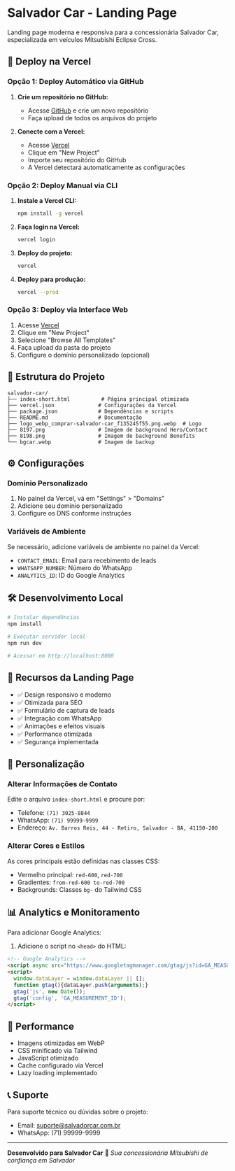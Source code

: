 # Salvador Car - Landing Page

Landing page moderna e responsiva para a concessionária Salvador Car, especializada em veículos Mitsubishi Eclipse Cross.

## 🚀 Deploy na Vercel

### Opção 1: Deploy Automático via GitHub

1. **Crie um repositório no GitHub:**
   - Acesse [GitHub](https://github.com) e crie um novo repositório
   - Faça upload de todos os arquivos do projeto

2. **Conecte com a Vercel:**
   - Acesse [Vercel](https://vercel.com)
   - Clique em "New Project"
   - Importe seu repositório do GitHub
   - A Vercel detectará automaticamente as configurações

### Opção 2: Deploy Manual via CLI

1. **Instale a Vercel CLI:**
   ```bash
   npm install -g vercel
   ```

2. **Faça login na Vercel:**
   ```bash
   vercel login
   ```

3. **Deploy do projeto:**
   ```bash
   vercel
   ```

4. **Deploy para produção:**
   ```bash
   vercel --prod
   ```

### Opção 3: Deploy via Interface Web

1. Acesse [Vercel](https://vercel.com)
2. Clique em "New Project"
3. Selecione "Browse All Templates"
4. Faça upload da pasta do projeto
5. Configure o domínio personalizado (opcional)

## 📁 Estrutura do Projeto

```
salvador-car/
├── index-short.html          # Página principal otimizada
├── vercel.json              # Configurações da Vercel
├── package.json             # Dependências e scripts
├── README.md                # Documentação
├── logo_webp_comprar-salvador-car_f135245f55.png.webp  # Logo
├── 8197.png                 # Imagem de background Hero/Contact
├── 8198.png                 # Imagem de background Benefits
└── bgcar.webp               # Imagem de backup
```

## ⚙️ Configurações

### Domínio Personalizado

1. No painel da Vercel, vá em "Settings" > "Domains"
2. Adicione seu domínio personalizado
3. Configure os DNS conforme instruções

### Variáveis de Ambiente

Se necessário, adicione variáveis de ambiente no painel da Vercel:
- `CONTACT_EMAIL`: Email para recebimento de leads
- `WHATSAPP_NUMBER`: Número do WhatsApp
- `ANALYTICS_ID`: ID do Google Analytics

## 🛠️ Desenvolvimento Local

```bash
# Instalar dependências
npm install

# Executar servidor local
npm run dev

# Acessar em http://localhost:8000
```

## 📱 Recursos da Landing Page

- ✅ Design responsivo e moderno
- ✅ Otimizada para SEO
- ✅ Formulário de captura de leads
- ✅ Integração com WhatsApp
- ✅ Animações e efeitos visuais
- ✅ Performance otimizada
- ✅ Segurança implementada

## 🔧 Personalização

### Alterar Informações de Contato

Edite o arquivo `index-short.html` e procure por:
- Telefone: `(71) 3025-8844`
- WhatsApp: `(71) 99999-9999`
- Endereço: `Av. Barros Reis, 44 - Retiro, Salvador - BA, 41150-200`

### Alterar Cores e Estilos

As cores principais estão definidas nas classes CSS:
- Vermelho principal: `red-600`, `red-700`
- Gradientes: `from-red-600 to-red-700`
- Backgrounds: Classes `bg-` do Tailwind CSS

## 📊 Analytics e Monitoramento

Para adicionar Google Analytics:

1. Adicione o script no `<head>` do HTML:
```html
<!-- Google Analytics -->
<script async src="https://www.googletagmanager.com/gtag/js?id=GA_MEASUREMENT_ID"></script>
<script>
  window.dataLayer = window.dataLayer || [];
  function gtag(){dataLayer.push(arguments);}
  gtag('js', new Date());
  gtag('config', 'GA_MEASUREMENT_ID');
</script>
```

## 🚀 Performance

- Imagens otimizadas em WebP
- CSS minificado via Tailwind
- JavaScript otimizado
- Cache configurado via Vercel
- Lazy loading implementado

## 📞 Suporte

Para suporte técnico ou dúvidas sobre o projeto:
- Email: suporte@salvadorcar.com.br
- WhatsApp: (71) 99999-9999

---

**Desenvolvido para Salvador Car** 🚗
*Sua concessionária Mitsubishi de confiança em Salvador*